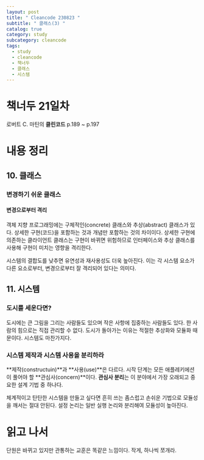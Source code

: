 ```yaml
---
layout: post
title: " Cleancode 230823 "
subtitle: " 클래스(3) "
catalog: true
category: study
subcategory: cleancode
tags:
  - study
  - cleancode
  - 책너두
  - 클래스
  - 시스템
---
```


# 책너두 21일차

로버트 C. 마틴의 **클린코드** p.189 ~ p.197

# 내용 정리

## 10. 클래스

### 변경하기 쉬운 클래스

#### 변경으로부터 격리

객체 지향 프로그래밍에는 구체적인(concrete) 클래스와 추상(abstract) 클래스가 있다. 상세한 구현(코드)을 포함하는 것과 개념만 포함하는 것의 차이이다. 상세한 구현에 의존하는 클라이언트 클래스는 구현이 바뀌면 위험하므로 인터페이스와 추상 클래스를 사용해 구현이 미치는 영향을 격리한다.

시스템의 결합도를 낮추면 유연성과 재사용성도 더욱 높아진다. 이는 각 시스템 요소가 다른 요소로부터, 변경으로부터 잘 격리되어 있다는 의미다.

## 11. 시스템

### 도시를 세운다면?

도시에는 큰 그림을 그리는 사람들도 있으며 작은 사항에 집중하는 사람들도 있다. 한 사람의 힘으로는 직접 관리할 수 없다. 도시가 돌아가는 이유는 적절한 추상화와 모듈화 때문이다. 시스템도 마찬가지다.

### 시스템 제작과 시스템 사용을 분리하라

**제작(constructuin)**과 **사용(use)**은 다르다. 시작 단계는 모든 애플레키에션이 풀어야 할 **관심사(concern)**이다. **관심사 분리**는 이 분야에서 가장 오래되고 중요한 설계 기법 중 하나다.

체계적이고 탄탄한 시스템을 만들고 싶다면 흔히 쓰는 좀스럽고 손쉬운 기법으로 모듈성을 깨서는 절대 안된다. 설정 논리는 일반 실행 논리와 분리해여 모듈성이 높아진다.

# 읽고 나서

단원은 바뀌고 있지만 관통하는 교훈은 똑같은 느낌이다. 작게, 하나씩 쪼개라.
